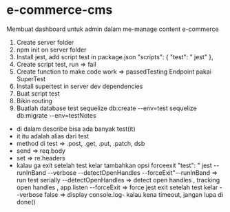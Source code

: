 # e-commerce-cms

Membuat dashboard untuk admin dalam me-manage content e-commerce

1. Create server folder
2. npm init on server folder
3. Install jest, add script test in package.json
   "scripts": {
   "test": " jest"
   },
4. Create script test, run => fail
5. Create function to make code work => passedTesting Endpoint
   pakai SuperTest
6. Install supertest in server dev dependencies
7. Buat script test
8. Bikin routing
9. Buatlah database test
   sequelize db:create --env=test
   sequelize db:migrate --env=testNotes

- di dalam describe bisa ada banyak test(it)
- it itu adalah alias dari test
- method di test => .post, .get, .put, .patch, dsb
- send => req.body
- set => re.headers
- kalau ga exit setelah test kelar tambahkan opsi forceexit
  "test": " jest --runInBand --verbose --detectOpenHandles --forceExit"--runInBand => run test serially
  --detectOpenHandles => detect open handles , tracking open handles , app.listen
  --forceExit => force jest exit setelah test kelar
  --verbose false => display console.log- kalau kena timeout, jangan lupa di done()
